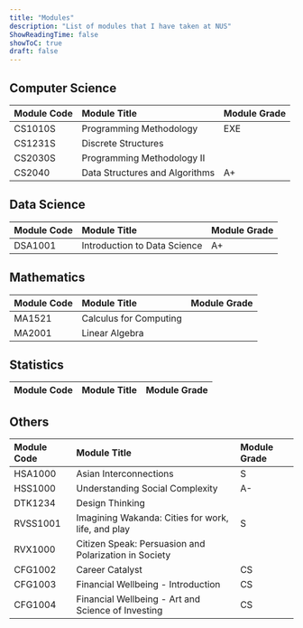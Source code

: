 ```yaml
---
title: "Modules"
description: "List of modules that I have taken at NUS"
ShowReadingTime: false
showToC: true
draft: false
---
```


## Computer Science

| Module Code | Module Title                   | Module Grade |
| :---------- | :----------------------------- | :----------- |
| CS1010S     | Programming Methodology        | EXE          |
| CS1231S     | Discrete Structures            |              |
| CS2030S     | Programming Methodology II     |              |
| CS2040      | Data Structures and Algorithms | A+           |

## Data Science

| Module Code | Module Title                 | Module Grade |
| :---------- | :--------------------------- | :----------- |
| DSA1001     | Introduction to Data Science | A+           |

## Mathematics

| Module Code | Module Title           | Module Grade |
| :---------- | :--------------------- | :----------- |
| MA1521      | Calculus for Computing |              |
| MA2001      | Linear Algebra         |              |

## Statistics

| Module Code | Module Title | Module Grade |
| :---------- | :----------- | :----------- |

## Others

| Module Code | Module Title                                          | Module Grade |
| :---------- | :---------------------------------------------------- | :----------- |
| HSA1000     | Asian Interconnections                                | S            |
| HSS1000     | Understanding Social Complexity                       | A-           |
| DTK1234     | Design Thinking                                       |              |
| RVSS1001    | Imagining Wakanda: Cities for work, life, and play    | S            |
| RVX1000     | Citizen Speak: Persuasion and Polarization in Society |              |
| CFG1002     | Career Catalyst                                       | CS           |
| CFG1003     | Financial Wellbeing - Introduction                    | CS           |
| CFG1004     | Financial Wellbeing - Art and Science of Investing    | CS           |
